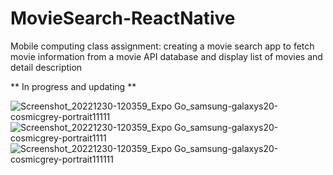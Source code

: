 # MovieSearch-ReactNative
Mobile computing class assignment: creating a movie search app to fetch movie 
information from a movie API database and display list of movies and detail description

** In progress and updating **


![Screenshot_20221230-120359_Expo Go_samsung-galaxys20-cosmicgrey-portrait11111](https://user-images.githubusercontent.com/78323898/210204289-cd2e7b78-6928-4e3c-bfc7-9d368523a32e.png)
![Screenshot_20221230-120359_Expo Go_samsung-galaxys20-cosmicgrey-portrait1111](https://user-images.githubusercontent.com/78323898/210204488-78ae7587-b4f3-411d-9ea1-1de90e63f952.png)
![Screenshot_20221230-120359_Expo Go_samsung-galaxys20-cosmicgrey-portrait111111](https://user-images.githubusercontent.com/78323898/210204497-4d3ec7cc-b031-4297-a0ce-2e9d8ae56341.png)
